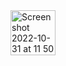 <img width="72" alt="Screenshot 2022-10-31 at 11 50 30 AM" src="https://user-images.githubusercontent.com/92196450/198944123-ca2729cf-bef8-4d71-a3c5-4dccf1888aaa.png">
